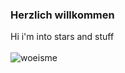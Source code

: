 ### Herzlich willkommen

Hi i'm into stars and stuff 
<br />
<br />
![woeisme](https://raw.githubusercontent.com/VndalSavage/VndalSavage/main/806543686431146044.png)

<!--
**VndalSavage/VndalSavage** is a ✨ _special_ ✨ repository because its `README.md` (this file) appears on your GitHub profile.


-->
